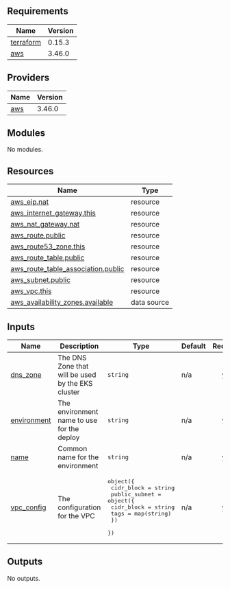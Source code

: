 ## Requirements

| Name | Version |
|------|---------|
| <a name="requirement_terraform"></a> [terraform](#requirement\_terraform) | 0.15.3 |
| <a name="requirement_aws"></a> [aws](#requirement\_aws) | 3.46.0 |

## Providers

| Name | Version |
|------|---------|
| <a name="provider_aws"></a> [aws](#provider\_aws) | 3.46.0 |

## Modules

No modules.

## Resources

| Name | Type |
|------|------|
| [aws_eip.nat](https://registry.terraform.io/providers/hashicorp/aws/3.46.0/docs/resources/eip) | resource |
| [aws_internet_gateway.this](https://registry.terraform.io/providers/hashicorp/aws/3.46.0/docs/resources/internet_gateway) | resource |
| [aws_nat_gateway.nat](https://registry.terraform.io/providers/hashicorp/aws/3.46.0/docs/resources/nat_gateway) | resource |
| [aws_route.public](https://registry.terraform.io/providers/hashicorp/aws/3.46.0/docs/resources/route) | resource |
| [aws_route53_zone.this](https://registry.terraform.io/providers/hashicorp/aws/3.46.0/docs/resources/route53_zone) | resource |
| [aws_route_table.public](https://registry.terraform.io/providers/hashicorp/aws/3.46.0/docs/resources/route_table) | resource |
| [aws_route_table_association.public](https://registry.terraform.io/providers/hashicorp/aws/3.46.0/docs/resources/route_table_association) | resource |
| [aws_subnet.public](https://registry.terraform.io/providers/hashicorp/aws/3.46.0/docs/resources/subnet) | resource |
| [aws_vpc.this](https://registry.terraform.io/providers/hashicorp/aws/3.46.0/docs/resources/vpc) | resource |
| [aws_availability_zones.available](https://registry.terraform.io/providers/hashicorp/aws/3.46.0/docs/data-sources/availability_zones) | data source |

## Inputs

| Name | Description | Type | Default | Required |
|------|-------------|------|---------|:--------:|
| <a name="input_dns_zone"></a> [dns\_zone](#input\_dns\_zone) | The DNS Zone that will be used by the EKS cluster | `string` | n/a | yes |
| <a name="input_environment"></a> [environment](#input\_environment) | The environment name to use for the deploy | `string` | n/a | yes |
| <a name="input_name"></a> [name](#input\_name) | Common name for the environment | `string` | n/a | yes |
| <a name="input_vpc_config"></a> [vpc\_config](#input\_vpc\_config) | The configuration for the VPC | <pre>object({<br>    cidr_block = string<br>    public_subnet = object({<br>      cidr_block = string<br>      tags       = map(string)<br>    })<br>  })</pre> | n/a | yes |

## Outputs

No outputs.
